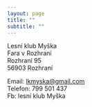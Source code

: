 ```yaml
---
layout: page
title: ""
subtitle: ""
---
```


Lesní klub Myška  
Fara v Rozhraní  
Rozhraní 95  
56903 Rozhraní  

Email: <lkmyska@gmail.com>  
Telefon: 799 501 437  
Fb: lesní klub Myška  
